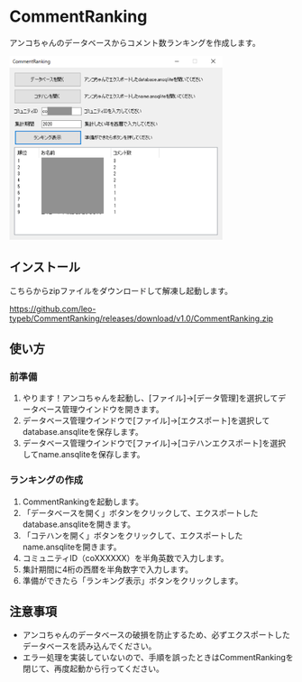 # CommentRanking
アンコちゃんのデータベースからコメント数ランキングを作成します。

<img src="sample1.png" width=75%>

## インストール
こちらからzipファイルをダウンロードして解凍し起動します。

https://github.com/leo-typeb/CommentRanking/releases/download/v1.0/CommentRanking.zip

## 使い方

### 前準備
1. やります！アンコちゃんを起動し、[ファイル]->[データ管理]を選択してデータベース管理ウインドウを開きます。
1. データベース管理ウインドウで[ファイル]->[エクスポート]を選択してdatabase.ansqliteを保存します。
1. データベース管理ウインドウで[ファイル]->[コテハンエクスポート]を選択してname.ansqliteを保存します。

### ランキングの作成
1. CommentRankingを起動します。
1. 「データベースを開く」ボタンをクリックして、エクスポートしたdatabase.ansqliteを開きます。
1. 「コテハンを開く」ボタンをクリックして、エクスポートしたname.ansqliteを開きます。
1. コミュニティID（coXXXXXX）を半角英数で入力します。
1. 集計期間に4桁の西暦を半角数字で入力します。
1. 準備ができたら「ランキング表示」ボタンをクリックします。

## 注意事項
- アンコちゃんのデータベースの破損を防止するため、必ずエクスポートしたデータベースを読み込んでください。
- エラー処理を実装していないので、手順を誤ったときはCommentRankingを閉じて、再度起動から行ってください。
